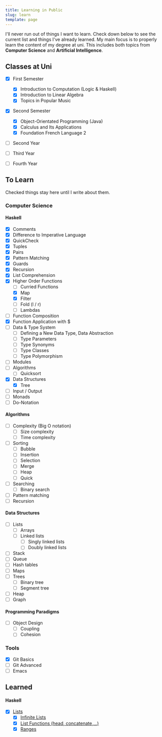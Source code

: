 ```yaml
---
title: Learning in Public
slug: learn
template: page
---
```


I'll never run out of things I want to learn. Check down below to see the current list
and things I've already learned. My main focus is to properly learn the content of my degree at uni.
This includes both topics from **Computer Science** and **Artificial Intelligence**.

## Classes at Uni

- [x] First Semester
  - [x] Introduction to Computation (Logic & Haskell)
  - [x] Introduction to Linear Algebra
  - [x] Topics in Popular Music
- [x] Second Semester
  - [x] Object-Orientated Programming (Java)
  - [x] Calculus and Its Applications
  - [x] Foundation French Language 2
- [ ] Second Year
- [ ] Third Year
- [ ] Fourth Year


## To Learn

Checked things stay here until I write about them.

### Computer Science

#### Haskell

- [x] Comments
- [x] Difference to Imperative Language
- [x] QuickCheck
- [x] Tuples
- [x] Pairs
- [x] Pattern Matching
- [x] Guards
- [x] Recursion
- [x] List Comprehension
- [x] Higher Order Functions
  - [ ] Curried Functions
  - [x] Map
  - [x] Filter
  - [ ] Fold (l / r)
  - [ ] Lambdas
- [ ] Function Composition
- [x] Function Application with $
- [ ] Data & Type System
  - [ ] Defining a New Data Type, Data Abstraction
  - [ ] Type Parameters
  - [ ] Type Synonyms
  - [ ] Type Classes
  - [ ] Type Polymorphism
- [ ] Modules
- [ ] Algorithms
  - [ ] Quicksort
- [x] Data Structures
  - [x] Tree
- [ ] Input / Output
- [ ] Monads
- [ ] Do-Notation

#### Algorithms

- [ ] Complexity (Big O notation)
  - [ ] Size complexity
  - [ ] Time complexity
- [ ] Sorting
  - [ ] Bubble
  - [ ] Insertion
  - [ ] Selection
  - [ ] Merge
  - [ ] Heap
  - [ ] Quick
- [ ] Searching
  - [ ] Binary search
- [ ] Pattern matching
- [ ] Recursion

#### Data Structures

- [ ] Lists
  - [ ] Arrays
  - [ ] Linked lists
    - [ ] Singly linked lists
    - [ ] Doubly linked lists
- [ ] Stack
- [ ] Queue
- [ ] Hash tables
- [ ] Maps
- [ ] Trees
  - [ ] Binary tree
  - [ ] Segment tree
- [ ] Heap
- [ ] Graph

#### Programming Paradigms

- [ ] Object Design
  - [ ] Coupling
  - [ ] Cohesion

### Tools

- [x] Git Basics
- [ ] Git Advanced
- [ ] Emacs

## Learned

#### Haskell

- [x] [Lists](/haskell-understanding-lists)
  - [x] [Infinite Lists](/haskell-understanding-lists/#infinite-lists)
  - [x] [List Functions (head, concatenate,...)](haskell-understanding-lists/#list-operations)
  - [x] [Ranges](/haskell-understanding-lists/#ranges)
